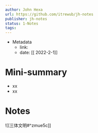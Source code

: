 ```yaml
---
author: John Hexa
url: https://github.com/itrewub/jh-notes
publisher: jh-notes
status: 1-Notes
tags: 
---
```

- Metadata
	- link: 
	- date: [[ 2022-2-1]]
# Mini-summary
- xx
- xx
# Notes
![[三体文明#^zmue5c]]
